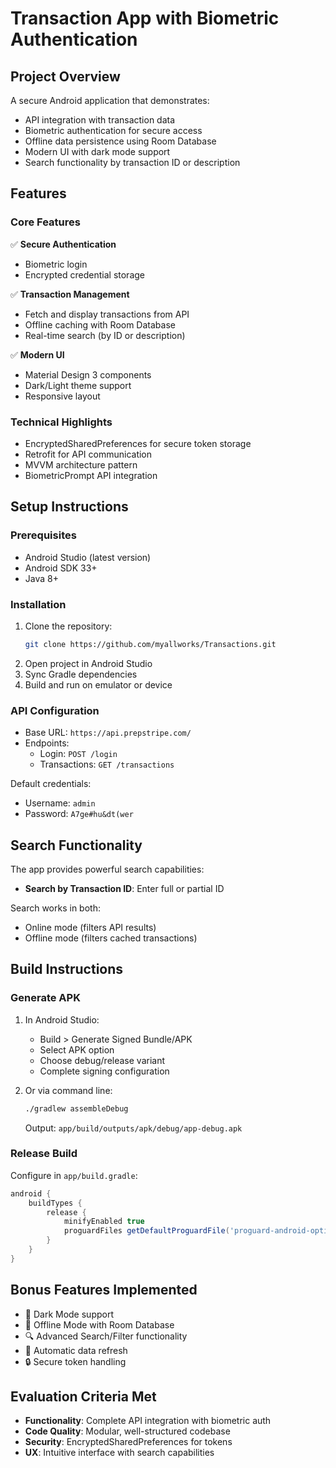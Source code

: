 # Transaction App with Biometric Authentication

## Project Overview

A secure Android application that demonstrates:
- API integration with transaction data
- Biometric authentication for secure access
- Offline data persistence using Room Database
- Modern UI with dark mode support
- Search functionality by transaction ID or description

## Features

### Core Features
✅ **Secure Authentication**  
- Biometric  login
- Encrypted credential storage

✅ **Transaction Management**  
- Fetch and display transactions from API
- Offline caching with Room Database
- Real-time search (by ID or description)

✅ **Modern UI**  
- Material Design 3 components
- Dark/Light theme support
- Responsive layout

### Technical Highlights
- EncryptedSharedPreferences for secure token storage
- Retrofit for API communication
- MVVM architecture pattern
- BiometricPrompt API integration

## Setup Instructions

### Prerequisites
- Android Studio (latest version)
- Android SDK 33+
- Java 8+

### Installation
1. Clone the repository:
   ```bash
   git clone https://github.com/myallworks/Transactions.git
   ```
2. Open project in Android Studio
3. Sync Gradle dependencies
4. Build and run on emulator or device

### API Configuration
- Base URL: `https://api.prepstripe.com/`
- Endpoints:
  - Login: `POST /login`
  - Transactions: `GET /transactions`

Default credentials:
- Username: `admin`
- Password: `A7ge#hu&dt(wer`

## Search Functionality

The app provides powerful search capabilities:
- **Search by Transaction ID**: Enter full or partial ID

Search works in both:
- Online mode (filters API results)
- Offline mode (filters cached transactions)

## Build Instructions

### Generate APK
1. In Android Studio:
   - Build > Generate Signed Bundle/APK
   - Select APK option
   - Choose debug/release variant
   - Complete signing configuration

2. Or via command line:
   ```bash
   ./gradlew assembleDebug
   ```
   Output: `app/build/outputs/apk/debug/app-debug.apk`

### Release Build
Configure in `app/build.gradle`:
```gradle
android {
    buildTypes {
        release {
            minifyEnabled true
            proguardFiles getDefaultProguardFile('proguard-android-optimize.txt'), 'proguard-rules.pro'
        }
    }
}
```

## Bonus Features Implemented
- 🌙 Dark Mode support
- 📱 Offline Mode with Room Database
- 🔍 Advanced Search/Filter functionality
- 🔄 Automatic data refresh
- 🔒 Secure token handling

## Evaluation Criteria Met
- **Functionality**: Complete API integration with biometric auth
- **Code Quality**: Modular, well-structured codebase
- **Security**: EncryptedSharedPreferences for tokens
- **UX**: Intuitive interface with search capabilities
